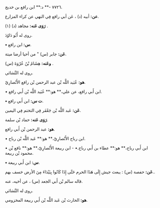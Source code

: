 ٧٧٢٦ -** د:** ابن رافع بن خديج.

**عن:** أبيه (د) ، عَن أبي رافع فِي النهي عن كراء المزارع.

**رَوَى عَنه:** مجاهد (د) (١) .

روى له أَبُو دَاوُدَ.

**• س:** ابن رافع.

**عَن:** جابر (س) " من أحيا أرضا ميتة.

**وعَنه:** هِشَامُ بْنُ عُرْوَةَ (س) .

روى له النَّسَائي.

**هو:** عُبَيد اللَّه بْن عبد الرحمن بْن رافع الأَنْصارِيّ.

• ابن أَبي رافع، عن علي،** هو:** عُبَيد اللَّه بْن أَبي رافع.

**• ت س:** ابن أَبي رافع.

**عَن:** عَبد اللَّه بْن جَعْفَر فِي التختم فِي اليمين.

**رَوَى عَنه:** حماد بْن سلمة.

**هو:** عبد الرحمن بْن أَبي رافع.

• ابن رباح الأَنْصارِيّ،** هو:** عَبد اللَّه بْن رباح.

• ابن أَبي رباح،** هو:** عطاء بن أَبي رباح.• - ابن ربيعة الأَنْصارِيّ،** هو:** نافع بْن محمود بْن ربيعة.

**• س:** ابن أَبي ربيعة.

**عَن:** حفصة (س) : يبعث جيش إِلَى هَذَا الحرم حَتَّى إِذَا كَانُوا بِبَيْدَاءَ مِنَ الأرض خسف بهم..

قاله سالم بْن أَبي الجعد (س) ، عن أخيه، عنه.

روى له النَّسَائي.

**هو:** الحارث بْن عَبد اللَّه بْن أَبي ربيعة المخزومي.